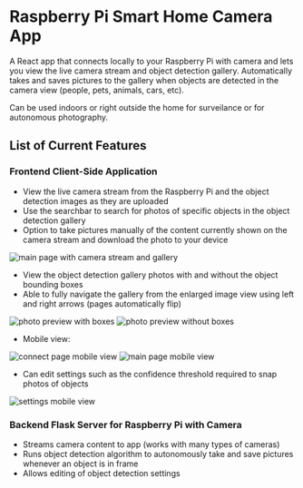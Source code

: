 # Raspberry Pi Smart Home Camera App
A React app that connects locally to your Raspberry Pi with camera and lets you view the live camera stream and object detection gallery. Automatically takes and saves pictures to the gallery when objects are detected in the camera view (people, pets, animals, cars, etc). 

Can be used indoors or right outside the home for surveilance or for autonomous photography.

## List of Current Features
### Frontend Client-Side Application
- View the live camera stream from the Raspberry Pi and the object detection images as they are uploaded
- Use the searchbar to search for photos of specific objects in the object detection gallery
- Option to take pictures manually of the content currently shown on the camera stream and download the photo to your device

![main page with camera stream and gallery](screenshots/screenshot_main.png)


- View the object detection gallery photos with and without the object bounding boxes
- Able to fully navigate the gallery from the enlarged image view using left and right arrows (pages automatically flip)

![photo preview with boxes](screenshots/screenshot_boxes.png)
![photo preview without boxes](screenshots/screenshot_no_boxes.png)


- Mobile view:

![connect page mobile view](screenshots/screenshot_connect.png)
![main page mobile view](screenshots/screenshot_mobile.png)

- Can edit settings such as the confidence threshold required to snap photos of objects

![settings mobile view](screenshots/screenshot_settings.png)


### Backend Flask Server for Raspberry Pi with Camera
- Streams camera content to app (works with many types of cameras)
- Runs object detection algorithm to autonomously take and save pictures whenever an object is in frame
- Allows editing of object detection settings
